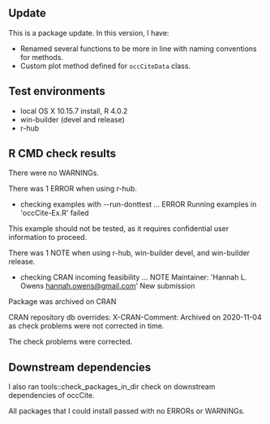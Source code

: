 ## Update
This is a package update. In this version, I have:

* Renamed several functions to be more in line with naming conventions for methods.
* Custom plot method defined for `occCiteData` class.

## Test environments
* local OS X 10.15.7 install, R 4.0.2
* win-builder (devel and release)
* r-hub

## R CMD check results
There were no WARNINGs. 

There was 1 ERROR when using r-hub.

* checking examples with --run-donttest ... ERROR
  Running examples in 'occCite-Ex.R' failed

This example should not be tested, as it requires confidential user information to proceed.

There was 1 NOTE when using r-hub, win-builder devel, and win-builder release.

* checking CRAN incoming feasibility ... NOTE
Maintainer: 'Hannah L. Owens <hannah.owens@gmail.com>'
New submission


Package was archived on CRAN

CRAN repository db overrides:
  X-CRAN-Comment: Archived on 2020-11-04 as check problems were not
    corrected in time.
    
The check problems were corrected.

## Downstream dependencies
I also ran tools::check_packages_in_dir check on downstream dependencies of 
occCite. 

All packages that I could install passed with no ERRORs or WARNINGs.
